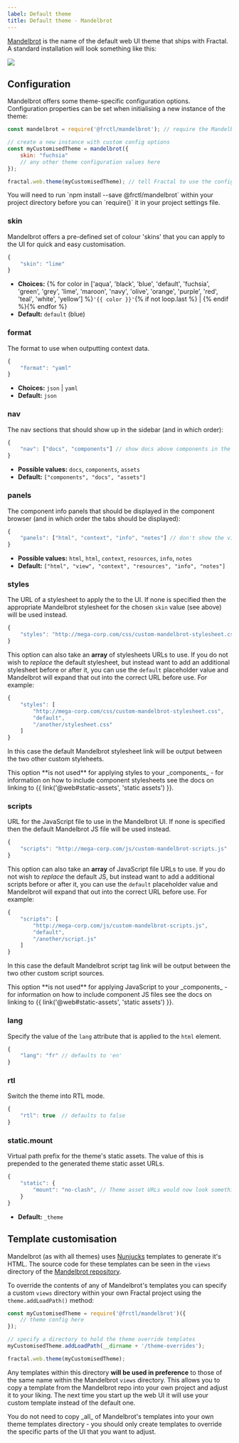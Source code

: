 ```yaml
---
label: Default theme
title: Default theme - Mandelbrot
---
```


[Mandelbrot](https://github.com/frctl/mandelbrot) is the name of the default web UI theme that ships with Fractal. A standard installation will look something like this:

<div class="Browser Browser--with-url">
    <picture>
        <source srcset="{{ image('screenshot-demo-cl-large.png', null, true) }}" media="(min-width: 900px)">
        <source srcset="{{ image('screenshot-demo-cl-medium.png', null, true) }}" media="(min-width: 700px)">
        <source srcset="{{ image('screenshot-demo-cl-small.png', null, true) }}" media="(min-width: 500px)">
        <img src="{{ image('screenshot-demo-cl-extra-small.png', null, true) }}">
    </picture>
</div>

## Configuration

Mandelbrot offers some theme-specific configuration options. Configuration properties can be set when initialising a new instance of the theme:

```js
const mandelbrot = require('@frctl/mandelbrot'); // require the Mandelbrot theme module

// create a new instance with custom config options
const myCustomisedTheme = mandelbrot({
    skin: "fuchsia"
    // any other theme configuration values here
});

fractal.web.theme(myCustomisedTheme); // tell Fractal to use the configured theme by default
```

<div class="Note Note--callout">
<p>You will need to run `npm install --save @frctl/mandelbrot` within your project directory before you can `require()` it in your project settings file.</p>
</div>

### skin

Mandelbrot offers a pre-defined set of colour 'skins' that you can apply to the UI for quick and easy customisation.

```js
{
    "skin": "lime"
}
```

* **Choices:** {% for color in ['aqua', 'black', 'blue', 'default', 'fuchsia', 'green', 'grey', 'lime', 'maroon', 'navy', 'olive', 'orange', 'purple', 'red', 'teal', 'white', 'yellow'] %}`'{{ color }}'`{% if not loop.last %} | {% endif %}{% endfor %}
* **Default:** `default` (blue)

### format

The format to use when outputting context data.

```js
{
    "format": "yaml"
}
```

* **Choices:** `json` | `yaml`
* **Default:** `json`

### nav

The nav sections that should show up in the sidebar (and in which order):

```js
{
    "nav": ["docs", "components"] // show docs above components in the sidebar
}
```

* **Possible values:** `docs`, `components`, `assets`
* **Default:** `["components", "docs", "assets"]`

### panels

The component info panels that should be displayed in the component browser (and in which order the tabs should be displayed):

```js
{
    "panels": ["html", "context", "info", "notes"] // don't show the view template or the resources panels
}
```

* **Possible values:** `html`, `html`, `context`, `resources`, `info`, `notes`
* **Default:** `["html", "view", "context", "resources", "info", "notes"]`

### styles

The URL of a stylesheet to apply the to the UI. If none is specified then the appropriate Mandelbrot stylesheet for the chosen `skin` value (see above) will be used instead.

```js
{
    "styles": "http://mega-corp.com/css/custom-mandelbrot-stylesheet.css"
}
```

This option can also take an **array** of stylesheets URLs to use. If you do not wish to _replace_ the default stylesheet, but instead want to add an additional stylesheet before or after it, you can use the `default` placeholder value and Mandelbrot will expand that out into the correct URL before use. For example:


```js
{
    "styles": [
        "http://mega-corp.com/css/custom-mandelbrot-stylesheet.css",
        "default",
        "/another/stylesheet.css"
    ]
}
```

In this case the default Mandelbrot stylesheet link will be output between the two other custom styleheets.

<div class="Note Note--callout">
This option **is not used** for applying styles to your _components_ - for information on how to include component stylesheets see the docs on linking to {{ link('@web#static-assets', 'static assets') }}.
</div>

### scripts

URL for the JavaScript file to use in the Mandelbrot UI. If none is specified then the default Mandelbrot JS file will be used instead.

```js
{
    "scripts": "http://mega-corp.com/js/custom-mandelbrot-scripts.js"
}
```

This option can also take an **array** of JavaScript file URLs to use. If you do not wish to _replace_ the default JS, but instead want to add a additional scripts before or after it, you can use the `default` placeholder value and Mandelbrot will expand that out into the correct URL before use. For example:


```js
{
    "scripts": [
        "http://mega-corp.com/js/custom-mandelbrot-scripts.js",
        "default",
        "/another/script.js"
    ]
}
```

In this case the default Mandelbrot script tag link will be output between the two other custom script sources.

<div class="Note Note--callout">
This option **is not used** for applying JavaScript to your _components_ - for information on how to include component JS files see the docs on linking to {{ link('@web#static-assets', 'static assets') }}.
</div>


### lang

Specify the value of the `lang` attribute that is applied to the `html` element.

```js
{
    "lang": "fr" // defaults to 'en'
}
```

### rtl

Switch the theme into RTL mode.

```js
{
    "rtl": true  // defaults to false
}
```

### static.mount

Virtual path prefix for the theme's static assets. The value of this is prepended to the generated theme static asset URLs.

```js
{
    "static": {
        "mount": "no-clash", // Theme asset URLs would now look something like: '/no-clash/path/to/file.js'
    }
}
```

* **Default:** `_theme`

## Template customisation

Mandelbrot (as with all themes) uses [Nunjucks](http://mozilla.github.io/nunjucks/) templates to generate it's HTML. The source code for these templates can be seen in the `views` directory of the [Mandelbrot repository](https://github.com/frctl/mandelbrot/tree/master/views).

To override the contents of any of Mandelbrot's templates you can specify a custom `views` directory within your own Fractal project using the `theme.addLoadPath()` method:

```js
const myCustomisedTheme = require('@frctl/mandelbrot')({
    // theme config here
});

// specify a directory to hold the theme override templates
myCustomisedTheme.addLoadPath(__dirname + '/theme-overrides');  

fractal.web.theme(myCustomisedTheme);
```

Any templates within this directory **will be used in preference** to those of the same name within the Mandelbrot `views` directory. This allows you to copy a template from the Mandelbrot repo into your own project and adjust it to your liking. The next time you start up the web UI it will use your custom template instead of the default one.

<div class="Note Note--callout">
<p>You do not need to copy _all_ of Mandelbrot's templates into your own theme templates directory - you should only create templates to override the specific parts of the UI that you want to adjust.</p>
</div>

